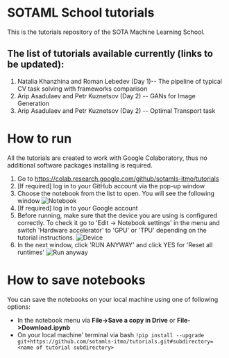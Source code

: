 # SOTAML School tutorials
This is the tutorials repository of the SOTA Machine Learning School.

## The list of tutorials available currently (links to be updated):
1. Natalia Khanzhina and Roman Lebedev (Day 1)-- The pipeline of typical CV task solving with frameworks comparison
2. Arip Asadulaev and Petr Kuznetsov (Day 2) -- GANs for Image Generation
3. Arip Asadulaev and Petr Kuznetsov (Day 2) -- Optimal Transport task

# How to run 
All the tutorials are created to work with Google Colaboratory, thus no additional software packages installing is required.
1. Go to https://colab.research.google.com/github/sotamls-itmo/tutorials
2. [If required] log in to your GitHub account via the pop-up window
3. Choose the notebook from the list to open. You will see the following window
![Notebook](/img/notebook.png)
4. [If required] log in to your Google account
5. Before running, make sure that the device you are using is configured correctly. To check it go to 'Edit -> Notebook settings' in the menu  and switch 'Hardware accelerator' to 'GPU' or 'TPU' depending on the tutorial instructions.
![Device](/img/gpu.png)
6. In the next window, click 'RUN ANYWAY' and click YES for 'Reset all runtimes'
![Run anyway](/img/run.png)
# How to save notebooks
You can save the notebooks on your local machine using one of following options:
- In the notebook menu via **File->Save a copy in Drive** or **File->Download.ipynb**
- On your local machine' terminal via bash `!pip install --upgrade git+https://github.com/sotamls-itmo/tutorials.git#subdirectory=<name of tutorial subdirectory>`

